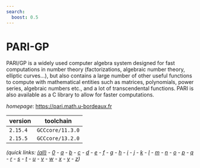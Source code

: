 ```yaml
---
search:
  boost: 0.5
---
```

# PARI-GP

PARI/GP is a widely used computer algebra system designed for fast computations in number theory  (factorizations, algebraic  number theory, elliptic curves...), but also contains a large number of other useful  functions to compute with mathematical entities such as matrices, polynomials, power series, algebraic numbers etc.,  and a lot of transcendental functions. PARI is  also available as a C library to allow for faster computations.

*homepage*: <https://pari.math.u-bordeaux.fr>

version | toolchain
--------|----------
``2.15.4`` | ``GCCcore/11.3.0``
``2.15.5`` | ``GCCcore/13.2.0``


*(quick links: [(all)](../index.md) - [0](../0/index.md) - [a](../a/index.md) - [b](../b/index.md) - [c](../c/index.md) - [d](../d/index.md) - [e](../e/index.md) - [f](../f/index.md) - [g](../g/index.md) - [h](../h/index.md) - [i](../i/index.md) - [j](../j/index.md) - [k](../k/index.md) - [l](../l/index.md) - [m](../m/index.md) - [n](../n/index.md) - [o](../o/index.md) - [p](../p/index.md) - [q](../q/index.md) - [r](../r/index.md) - [s](../s/index.md) - [t](../t/index.md) - [u](../u/index.md) - [v](../v/index.md) - [w](../w/index.md) - [x](../x/index.md) - [y](../y/index.md) - [z](../z/index.md))*

